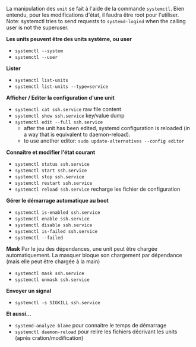 La manipulation des `unit` se fait à l'aide de la commande `systemctl`. Bien entendu, pour les modifications d'état, il faudra être root pour l'utiliser. 
Note: systemctl tries to send requests to `systemd-logind` when the calling user is not the superuser.

**Les units peuvent être des units système, ou user**
* `systemctl --system`
* `systemctl --user`

**Lister**
* `systemctl list-units`
* `systemctl list-units --type=service`

**Afficher / Editer la configuration d'une unit**
* `systemctl cat ssh.service` raw file content
* `systemctl show ssh.service` key/value dump
* `systemctl edit --full ssh.service` 
	* after the unit has been edited, systemd configuration is reloaded (in a way that is equivalent to daemon-reload). 
	* to use another editor: `sudo update-alternatives --config editor`

**Connaître et modifier l'état courant**
* `systemctl status ssh.service`
* `systemctl start ssh.service` 
* `systemctl stop ssh.service`
* `systemctl restart ssh.service`
* `systemctl reload ssh.service` recharge les fichier de configuration

**Gérer le démarrage automatique au boot**
* `systemctl is-enabled ssh.service`
* `systemctl enable ssh.service`
* `systemctl disable ssh.service`
* `systemctl is-failed ssh.service`
* `systemctl --failed`

**Mask**
Par le jeu des dépendances, une unit peut être chargée automatiquement. La masquer bloque son chargement par dépendance (mais elle peut être chargée à la main)
* `systemctl mask ssh.service`
* `systemctl unmask ssh.service`

**Envoyer un signal**
* `systemctl -s SIGKILL ssh.service`

**Et aussi…** 
* `systemd-analyze blame` pour connaitre le temps de démarrage
* `systemctl daemon-reload` pour relire les fichiers décrivant les units (après cration/modification)
